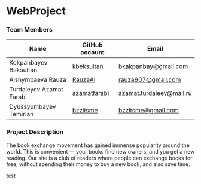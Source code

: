 # WebProject

### Team Members
| Name | GitHub account | Email |
| --- | --- | --- |
| Kokpanbayev Beksultan | [kbeksultan](https://github.com/kbeksultan/) | bkakpanbay@gmail.com  |
| Alshymbaeva Rauza | [RauzaAl](https://github.com/RauzaAl) | rauza907@gmail.com |
| Turdaleyev Azamat Farabi | [azamatfarabi](https://github.com/azamatfarabi) | azamat.turdaleev@mail.ru |
| Dyussyumbayev Temirlan | [bzzitsme](https://github.com/bzzitsme) | bzzitsme@gmail.com |

### Project Description

The book exchange movement has gained immense popularity around the world. This is convenient — your books find new owners, and you get a new reading. Our site is a club of readers where people can exchange books for free, without spending their money to buy a new book, and also save time.

test
